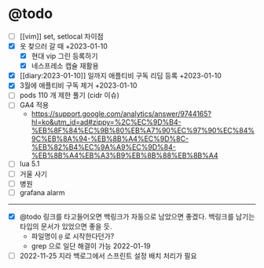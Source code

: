 # @todo

- [ ] [[vim]] set, setlocal 차이점
- [X] 옷 찾으러 갈 때 +2023-01-10 
  - [X] 현대 vip 그린 등록하기
  - [X] 네스프레소 캡슐 재활용
- [X] [[diary:2023-01-10]] 일까지 애플티비 구독 리딤 등록 +2023-01-10 
- [X] 3월에 애플티비 구독 제거 +2023-01-10 
- [ ] pods 110 개 제한 풀기 (cidr 이슈)
- [ ] GA4 적용
  + https://support.google.com/analytics/answer/9744165?hl=ko&utm_id=ad#zippy=%2C%EC%9D%B4-%EB%8F%84%EC%9B%80%EB%A7%90%EC%97%90%EC%84%9C%EB%8A%94-%EB%8B%A4%EC%9D%8C-%EB%82%B4%EC%9A%A9%EC%9D%84-%EB%8B%A4%EB%A3%B9%EB%8B%88%EB%8B%A4
- [ ] lua 5.1
- [ ] 거울 사기
- [ ] 병원
- [ ] grafana alarm

---

- [X] @todo 링크를 타고들어오면 백링크가 자동으로 남았으면 좋겠다. 백링크를 남기는 타입의 문서가 있었으면 좋을 듯.  
  - 파일명이 `@` 로 시작한다던가?
  - grep 으로 일단 해결이 가능 2022-01-19 
- [ ] 2022-11-25 지라 백로그에서 스프린트 설정 배치 처리가 필요
